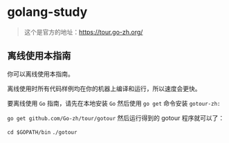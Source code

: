 # golang-study

> 这个是官方的地址：https://tour.go-zh.org/

## 离线使用本指南
你可以离线使用本指南。</br>

离线使用时所有代码样例均在你的机器上编译和运行，所以速度会更快。</br>

要离线使用 `Go` 指南，请先在本地安装 `Go` 然后使用 `go get` 命令安装 `gotour-zh:`

`go get github.com/Go-zh/tour/gotour`
然后运行得到的 gotour 程序就可以了：

`cd $GOPATH/bin`
`./gotour`